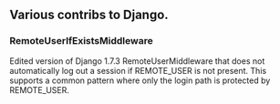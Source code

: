 ## Various contribs to Django.

### RemoteUserIfExistsMiddleware

Edited version of Django 1.7.3 RemoteUserMiddleware that does not automatically log out a session if REMOTE_USER is not present.  This supports a common pattern where only the login path is protected by REMOTE_USER.


